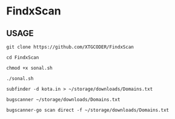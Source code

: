 # FindxScan
## USAGE

```
git clone https://github.com/XTGCODER/FindxScan
```
```
cd FindxScan
```
```
chmod +x sonal.sh
```
```
./sonal.sh
```
```
subfinder -d kota.in > ~/storage/downloads/Domains.txt
```
```
bugscanner ~/storage/downloads/Domains.txt
```
```
bugscanner-go scan direct -f ~/storage/downloads/Domains.txt
```
